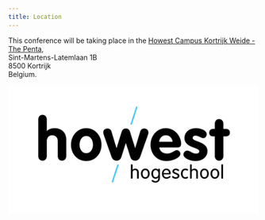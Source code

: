 ```yaml
---
title: Location
---
```


This conference will be taking place in the <a href="https://www.howest.be/nl/contact/kortrijk/campus-kortrijk-weide-the-penta">Howest Campus Kortrijk Weide - The Penta</a>, <br />
Sint-Martens-Latemlaan 1B<br />
8500 Kortrijk<br />
Belgium.
<div class="sponsor">
  <a href="https://www.howest.be/"><img src="/assets/images/sponsors/howest.png" alt="Howest logo"/></a><br />
</div>
